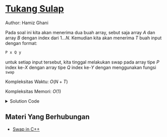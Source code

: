 # [Tukang Sulap](https://tlx.toki.id/courses/basic/chapters/10/problems/B)

Author: Hamiz Ghani

Pada soal ini kita akan menerima dua buah array, sebut saja array $A$ dan array $B$ dengan index dari $1 \dots N$. Kemudian kita akan menerima $T$ buah input dengan format:
```c++
P x Q y
```

untuk setiap input tersebut, kita tinggal melakukan swap pada array tipe $P$ index ke-$X$ dengan array tipe $Q$ index ke-$Y$ dengan menggunakan fungsi `swap`

Kompleksitas Waktu: $O(N+T)$

Kompleksitas Memori: $O(1)$

<details>
  <summary>Solution Code</summary>

```c++
#include <bits/stdc++.h>
using namespace std;
int n, t, x, y;
char p, q;
int a[1005];
int b[1005];
int main() {
  cin >> n;
  for (int i = 1; i <= n; i++) cin >> a[i];
  for (int i = 1; i <= n; i++) cin >> b[i];
  cin >> t;
  for (int i = 1; i <= t; i++) {
    cin >> p >> x >> q >> y;
    if (p == 'A' && q == 'A') {
      swap(a[x], a[y]);
    } else if (p == 'A' && q == 'B') {
      swap(a[x], b[y]);
    } else if (p == 'B' && q == 'A') {
      swap(b[x], a[y]);
    } else if (p == 'B' && q == 'B') {
      swap(b[x], b[y]);
    }
  }
  for (int i = 1; i <= n; i++) {
    cout << a[i] << " ";
  }
  cout << endl;
  for (int i = 1; i <= n; i++) {
    cout << b[i] << " ";
  }
  cout << endl;
}

```
</details>



<!-- Tambahkan komentar apabila perlu

## Komentar
    
- Komentar I
- Komentar II

-->

<!-- Tambahkan referensi link materi yang berhubungan apabila perlu
-->
## Materi Yang Berhubungan
    
-  [Swap in C++](https://www.geeksforgeeks.org/swap-in-cpp/)


<!-- Tambahkan referensi link soal yang berhubungan apabila perlu

## Soal Yang Berhubungan
    
- [Nama Soal 1](link-soal)
- [Nama Soal II](link-soal)

-->